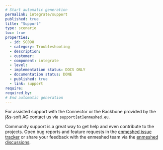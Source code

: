 ```yaml
---
# Start automatic generation
permalink: integrate/support
published: true
title: "Support"
type: scenario
toc: true
properties:
  - id: SC098
  - category: Troubleshooting
  - description:
  - customer:
  - component: integrate
  - level:
  - implementation status: DOCS ONLY
  - documentation status: DONE
  - published: true
  - link: support
require:
required_by:
# End automatic generation
---
```


For assisted support with the Connector or the Backbone provided by the j&s-soft AG contact us via `support[at]enmeshed.eu`.

Community support is a great way to get help and even contribute to the projects. Open bug reports and feature requests in the [enmeshed issue tracker](https://github.com/nmshd/feedback/issues) or share your feedback with the enmeshed team via the [enmeshed discussions](https://github.com/nmshd/feedback/discussions).
